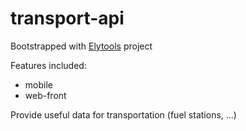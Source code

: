 # transport-api

Bootstrapped with [Elytools](https://github.com/Elyspio/media-tools) project

Features included: 
- mobile
- web-front


Provide useful data for transportation (fuel stations, ...)